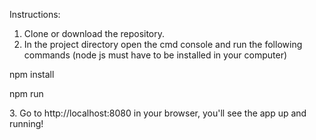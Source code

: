 Instructions:

1. Clone or download the repository.
2. In the project directory open the cmd console and run the following commands (node js must have to be installed in your computer)
<p>npm install</p>
<p>npm run</p>
3. Go to http://localhost:8080 in your browser, you'll see the app up and running!


